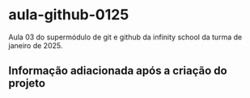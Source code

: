 # aula-github-0125
Aula 03 do supermódulo de git e github da infinity school da turma de janeiro de 2025.

## Informação adiacionada após a criação do projeto

